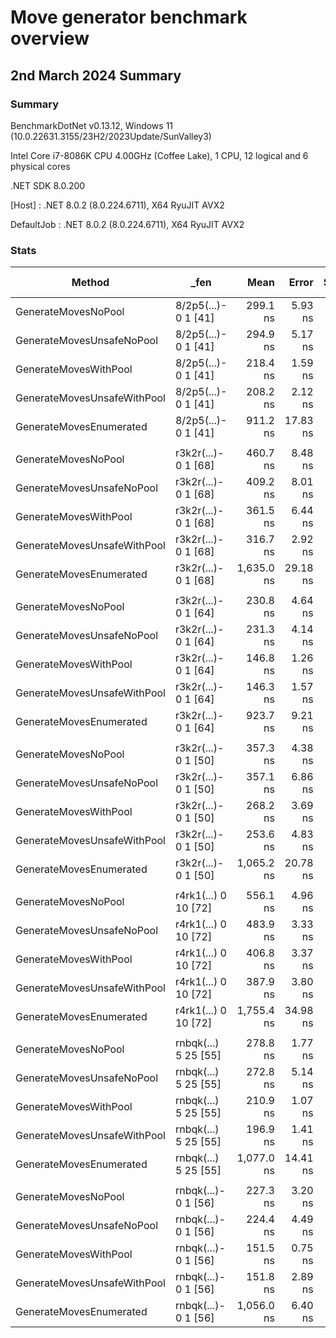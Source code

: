 # Move generator benchmark overview


## 2nd March 2024 Summary

### Summary

BenchmarkDotNet v0.13.12, Windows 11 (10.0.22631.3155/23H2/2023Update/SunValley3)

Intel Core i7-8086K CPU 4.00GHz (Coffee Lake), 1 CPU, 12 logical and 6 physical cores

.NET SDK 8.0.200

[Host]     : .NET 8.0.2 (8.0.224.6711), X64 RyuJIT AVX2

DefaultJob : .NET 8.0.2 (8.0.224.6711), X64 RyuJIT AVX2

### Stats

| Method                      | _fen                 | Mean       | Error    | StdDev   | Ratio | RatioSD | Gen0   | Gen1   | Allocated | Alloc Ratio |
|---------------------------- |--------------------- |-----------:|---------:|---------:|------:|--------:|-------:|-------:|----------:|------------:|
| GenerateMovesNoPool         | 8/2p5(...)- 0 1 [41] |   299.1 ns |  5.93 ns |  6.09 ns |  1.00 |    0.00 | 0.2866 | 0.0019 |    1800 B |        1.00 |
| GenerateMovesUnsafeNoPool   | 8/2p5(...)- 0 1 [41] |   294.9 ns |  5.17 ns |  9.96 ns |  1.00 |    0.05 | 0.2866 | 0.0019 |    1800 B |        1.00 |
| GenerateMovesWithPool       | 8/2p5(...)- 0 1 [41] |   218.4 ns |  1.59 ns |  1.33 ns |  0.73 |    0.01 |      - |      - |         - |        0.00 |
| GenerateMovesUnsafeWithPool | 8/2p5(...)- 0 1 [41] |   208.2 ns |  2.12 ns |  1.98 ns |  0.70 |    0.01 |      - |      - |         - |        0.00 |
| GenerateMovesEnumerated     | 8/2p5(...)- 0 1 [41] |   911.2 ns | 17.83 ns | 19.08 ns |  3.05 |    0.09 | 1.2341 | 0.0057 |    7744 B |        4.30 |
|                             |                      |            |          |          |       |         |        |        |           |             |
| GenerateMovesNoPool         | r3k2r(...)- 0 1 [68] |   460.7 ns |  8.48 ns |  7.52 ns |  1.00 |    0.00 | 0.2866 | 0.0019 |    1800 B |        1.00 |
| GenerateMovesUnsafeNoPool   | r3k2r(...)- 0 1 [68] |   409.2 ns |  8.01 ns |  7.49 ns |  0.89 |    0.01 | 0.2866 | 0.0019 |    1800 B |        1.00 |
| GenerateMovesWithPool       | r3k2r(...)- 0 1 [68] |   361.5 ns |  6.44 ns |  5.71 ns |  0.79 |    0.02 |      - |      - |         - |        0.00 |
| GenerateMovesUnsafeWithPool | r3k2r(...)- 0 1 [68] |   316.7 ns |  2.92 ns |  2.44 ns |  0.69 |    0.01 |      - |      - |         - |        0.00 |
| GenerateMovesEnumerated     | r3k2r(...)- 0 1 [68] | 1,635.0 ns | 29.18 ns | 27.29 ns |  3.54 |    0.07 | 1.3142 | 0.0095 |    8248 B |        4.58 |
|                             |                      |            |          |          |       |         |        |        |           |             |
| GenerateMovesNoPool         | r3k2r(...)- 0 1 [64] |   230.8 ns |  4.64 ns |  5.52 ns |  1.00 |    0.00 | 0.2868 | 0.0019 |    1800 B |        1.00 |
| GenerateMovesUnsafeNoPool   | r3k2r(...)- 0 1 [64] |   231.3 ns |  4.14 ns |  6.68 ns |  1.01 |    0.04 | 0.2866 | 0.0019 |    1800 B |        1.00 |
| GenerateMovesWithPool       | r3k2r(...)- 0 1 [64] |   146.8 ns |  1.26 ns |  1.05 ns |  0.63 |    0.02 |      - |      - |         - |        0.00 |
| GenerateMovesUnsafeWithPool | r3k2r(...)- 0 1 [64] |   146.3 ns |  1.57 ns |  1.31 ns |  0.63 |    0.02 |      - |      - |         - |        0.00 |
| GenerateMovesEnumerated     | r3k2r(...)- 0 1 [64] |   923.7 ns |  9.21 ns |  8.62 ns |  3.98 |    0.10 | 1.3180 | 0.0057 |    8272 B |        4.60 |
|                             |                      |            |          |          |       |         |        |        |           |             |
| GenerateMovesNoPool         | r3k2r(...)- 0 1 [50] |   357.3 ns |  4.38 ns |  3.66 ns |  1.00 |    0.00 | 0.2866 | 0.0019 |    1800 B |        1.00 |
| GenerateMovesUnsafeNoPool   | r3k2r(...)- 0 1 [50] |   357.1 ns |  6.86 ns |  7.90 ns |  1.00 |    0.03 | 0.2866 | 0.0019 |    1800 B |        1.00 |
| GenerateMovesWithPool       | r3k2r(...)- 0 1 [50] |   268.2 ns |  3.69 ns |  3.27 ns |  0.75 |    0.01 |      - |      - |         - |        0.00 |
| GenerateMovesUnsafeWithPool | r3k2r(...)- 0 1 [50] |   253.6 ns |  4.83 ns |  4.28 ns |  0.71 |    0.01 |      - |      - |         - |        0.00 |
| GenerateMovesEnumerated     | r3k2r(...)- 0 1 [50] | 1,065.2 ns | 20.78 ns | 34.72 ns |  3.01 |    0.15 | 1.2436 | 0.0076 |    7808 B |        4.34 |
|                             |                      |            |          |          |       |         |        |        |           |             |
| GenerateMovesNoPool         | r4rk1(...) 0 10 [72] |   556.1 ns |  4.96 ns |  4.40 ns |  1.00 |    0.00 | 0.2861 | 0.0019 |    1800 B |        1.00 |
| GenerateMovesUnsafeNoPool   | r4rk1(...) 0 10 [72] |   483.9 ns |  3.33 ns |  2.78 ns |  0.87 |    0.01 | 0.2861 | 0.0019 |    1800 B |        1.00 |
| GenerateMovesWithPool       | r4rk1(...) 0 10 [72] |   406.8 ns |  3.37 ns |  2.99 ns |  0.73 |    0.01 |      - |      - |         - |        0.00 |
| GenerateMovesUnsafeWithPool | r4rk1(...) 0 10 [72] |   387.9 ns |  3.80 ns |  2.97 ns |  0.70 |    0.01 |      - |      - |         - |        0.00 |
| GenerateMovesEnumerated     | r4rk1(...) 0 10 [72] | 1,755.4 ns | 34.98 ns | 53.42 ns |  3.12 |    0.07 | 1.3142 | 0.0095 |    8248 B |        4.58 |
|                             |                      |            |          |          |       |         |        |        |           |             |
| GenerateMovesNoPool         | rnbqk(...) 5 25 [55] |   278.8 ns |  1.77 ns |  1.57 ns |  1.00 |    0.00 | 0.2866 | 0.0019 |    1800 B |        1.00 |
| GenerateMovesUnsafeNoPool   | rnbqk(...) 5 25 [55] |   272.8 ns |  5.14 ns |  4.81 ns |  0.98 |    0.02 | 0.2866 | 0.0019 |    1800 B |        1.00 |
| GenerateMovesWithPool       | rnbqk(...) 5 25 [55] |   210.9 ns |  1.07 ns |  0.90 ns |  0.76 |    0.00 |      - |      - |         - |        0.00 |
| GenerateMovesUnsafeWithPool | rnbqk(...) 5 25 [55] |   196.9 ns |  1.41 ns |  1.18 ns |  0.71 |    0.01 |      - |      - |         - |        0.00 |
| GenerateMovesEnumerated     | rnbqk(...) 5 25 [55] | 1,077.0 ns | 14.41 ns | 12.77 ns |  3.86 |    0.06 | 1.2798 | 0.0076 |    8040 B |        4.47 |
|                             |                      |            |          |          |       |         |        |        |           |             |
| GenerateMovesNoPool         | rnbqk(...)- 0 1 [56] |   227.3 ns |  3.20 ns |  3.00 ns |  1.00 |    0.00 | 0.2868 | 0.0019 |    1800 B |        1.00 |
| GenerateMovesUnsafeNoPool   | rnbqk(...)- 0 1 [56] |   224.4 ns |  4.49 ns |  5.17 ns |  0.99 |    0.02 | 0.2868 | 0.0019 |    1800 B |        1.00 |
| GenerateMovesWithPool       | rnbqk(...)- 0 1 [56] |   151.5 ns |  0.75 ns |  0.63 ns |  0.67 |    0.01 |      - |      - |         - |        0.00 |
| GenerateMovesUnsafeWithPool | rnbqk(...)- 0 1 [56] |   151.8 ns |  2.89 ns |  3.55 ns |  0.67 |    0.02 |      - |      - |         - |        0.00 |
| GenerateMovesEnumerated     | rnbqk(...)- 0 1 [56] | 1,056.0 ns |  6.40 ns |  5.35 ns |  4.65 |    0.06 | 1.2951 | 0.0057 |    8128 B |        4.52 |
